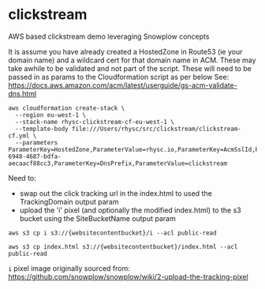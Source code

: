 # clickstream
AWS based clickstream demo leveraging Snowplow concepts

It is assume you have already created a HostedZone in Route53 (ie your domain name) and a wildcard cert for that domain name in ACM. These may take awhile to be validated and not part of the script. These will need to be passed in as params to the Cloudformation script as per below See:
https://docs.aws.amazon.com/acm/latest/userguide/gs-acm-validate-dns.html


```
aws cloudformation create-stack \
  --region eu-west-1 \
  --stack-name rhysc-clickstream-cf-eu-west-1 \
  --template-body file:///Users/rhysc/src/clickstream/clickstream-cf.yml \
  --parameters ParameterKey=HostedZone,ParameterValue=rhysc.io,ParameterKey=AcmSslId,ParameterValue=d0bf32cc-6948-4687-bdfa-aecaacf88cc3,ParameterKey=DnsPrefix,ParameterValue=clickstream
```

Need to:
- swap out the click tracking url in the index.html to used the TrackingDomain output param
- upload the 'i' pixel (and optionally the modified index.html) to the s3 bucket using the SiteBucketName  output param

`aws s3 cp i s3://{websitecontentbucket}/i --acl public-read` 

`aws s3 cp index.html s3://{websitecontentbucket}/index.html --acl public-read`  

`i` pixel image originally sourced from:
https://github.com/snowplow/snowplow/wiki/2-upload-the-tracking-pixel
